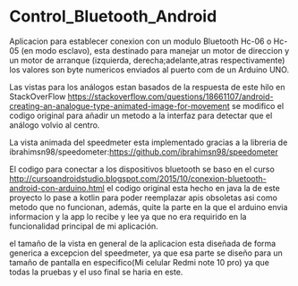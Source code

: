 # Control_Bluetooth_Android

Aplicacion para establecer conexion con un modulo Bluetooth Hc-06 o Hc-05 (en modo esclavo), esta destinado para manejar un motor de direccion y un motor de arranque 
(izquierda, derecha;adelante,atras respectivamente) los valores son byte numericos enviados al puerto com de un Arduino UNO.

Las vistas para los análogos estan basados de la respuesta de este hilo en StackOverFlow https://stackoverflow.com/questions/18661107/android-creating-an-analogue-type-animated-image-for-movement
se modifico el codigo original para añadir un metodo a la interfaz para detectar que el análogo volvio al centro.

La vista animada del speedmeter esta implementado gracias a la libreria de ibrahimsn98/speedometer:https://github.com/ibrahimsn98/speedometer

El codigo para conectar a los dispositivos bluetooth se baso en el curso http://cursoandroidstudio.blogspot.com/2015/10/conexion-bluetooth-android-con-arduino.html
el codigo original esta hecho en java la de este proyecto lo pase a kotlin para poder reemplazar apis obsoletas asi como metodo que no funcionan, además, quite la parte 
en la que el arduino envia informacion y la app lo recibe y lee ya que no era requirido en la funcionalidad principal de mi aplicación.

el tamaño de la vista en general de la aplicacion esta diseñada de forma generica a excepcion del speedmeter, ya que esa parte se diseño para un tamaño de pantalla en especifico(Mi celular Redmi note 10 pro) 
ya que todas la pruebas y el uso final se haria en este.

